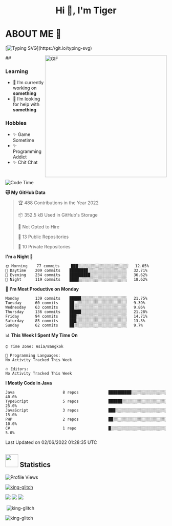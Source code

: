 <h1 align="center">Hi 👋, I'm Tiger</h1>




# ABOUT ME 💬

[![Typing SVG](https://readme-typing-svg.herokuapp.com?color=22F771&vCenter=true&lines=A+perssionate+developer+from+nowhere.)](https://git.io/typing-svg)

<img height="380px" alt="GIF" align="right" src="https://i.pinimg.com/originals/1f/b7/db/1fb7dbee557e5ed509f7517da8a84d58.gif">
##

### Learning
- 🔭 I’m currently working on **something**
- 🤝 I’m looking for help with **something**

### Hobbies
- ✨ Game Sometime
- ✨ Programming Addict
- ✨ Chit Chat
</br>

<!--START_SECTION:waka-->
![Code Time](http://img.shields.io/badge/Code%20Time-0%20secs-blue)

**🐱 My GitHub Data** 

> 🏆 488 Contributions in the Year 2022
 > 
> 📦 352.5 kB Used in GitHub's Storage 
 > 
> 🚫 Not Opted to Hire
 > 
> 📜 13 Public Repositories 
 > 
> 🔑 10 Private Repositories  
 > 
**I'm a Night 🦉** 

```text
🌞 Morning    77 commits     ███░░░░░░░░░░░░░░░░░░░░░░   12.05% 
🌆 Daytime    209 commits    ████████░░░░░░░░░░░░░░░░░   32.71% 
🌃 Evening    234 commits    █████████░░░░░░░░░░░░░░░░   36.62% 
🌙 Night      119 commits    ████░░░░░░░░░░░░░░░░░░░░░   18.62%

```
📅 **I'm Most Productive on Monday** 

```text
Monday       139 commits    █████░░░░░░░░░░░░░░░░░░░░   21.75% 
Tuesday      60 commits     ██░░░░░░░░░░░░░░░░░░░░░░░   9.39% 
Wednesday    63 commits     ██░░░░░░░░░░░░░░░░░░░░░░░   9.86% 
Thursday     136 commits    █████░░░░░░░░░░░░░░░░░░░░   21.28% 
Friday       94 commits     ███░░░░░░░░░░░░░░░░░░░░░░   14.71% 
Saturday     85 commits     ███░░░░░░░░░░░░░░░░░░░░░░   13.3% 
Sunday       62 commits     ██░░░░░░░░░░░░░░░░░░░░░░░   9.7%

```


📊 **This Week I Spent My Time On** 

```text
⌚︎ Time Zone: Asia/Bangkok

💬 Programming Languages: 
No Activity Tracked This Week

🔥 Editors: 
No Activity Tracked This Week

```

**I Mostly Code in Java** 

```text
Java                     8 repos             ██████████░░░░░░░░░░░░░░░   40.0% 
TypeScript               5 repos             ██████░░░░░░░░░░░░░░░░░░░   25.0% 
JavaScript               3 repos             ███░░░░░░░░░░░░░░░░░░░░░░   15.0% 
PHP                      2 repos             ██░░░░░░░░░░░░░░░░░░░░░░░   10.0% 
C#                       1 repo              █░░░░░░░░░░░░░░░░░░░░░░░░   5.0%

```



 Last Updated on 02/06/2022 01:28:35 UTC
<!--END_SECTION:waka-->

## <img height="40" src="https://raw.githubusercontent.com/innng/innng/master/assets/kyubey.gif"/> Statistics

![Profile Views](https://komarev.com/ghpvc/?username=king-glitch)  

<p align="left"> 
 <a href="https://github.com/ryo-ma/github-profile-trophy">
  <img src="https://github-profile-trophy.vercel.app/?username=king-glitch&theme=dracula" alt="king-glitch" />
 </a> </p>

![](https://github-profile-summary-cards.vercel.app/api/cards/profile-details?username=king-glitch&theme=dracula)
![](https://github-profile-summary-cards.vercel.app/api/cards/stats?username=king-glitch&theme=dracula) 
![](https://github-profile-summary-cards.vercel.app/api/cards/productive-time?username=king-glitch&theme=dracula)


<p>&nbsp;<img align="center" src="https://github-readme-stats.vercel.app/api?username=king-glitch&theme=dracula" alt="king-glitch" /></p>

<p><img align="center" src="https://github-readme-streak-stats.herokuapp.com/?user=king-glitch&theme=dracula" alt="king-glitch" /></p>
